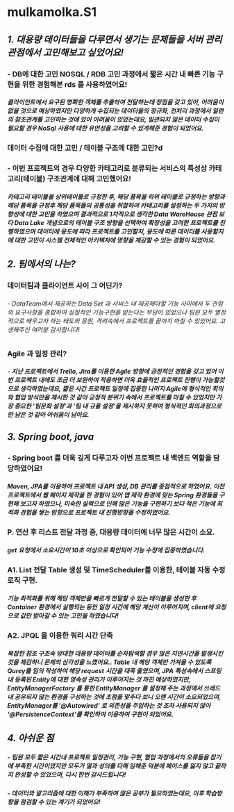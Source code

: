 
# **mulkamolka.S1**

## *1. 대용량 데이터들을 다루면서 생기는 문제들을 서버 관리 관점에서 고민해보고 싶었어요!* 

###    - DB에 대한 고민 NOSQL / RDB 고민 과정에서 짧은 시간 내 빠른 기능 구현을 위한 경험해본 rds 를 사용하였어요!

#####    클라이언트에서 요구된 명확한 객체를 추출하여 전달하는데 장점을 갖고 있어, 어려움이 없을 것으로 예상하였지만 다양하게 수집되는 데이터들의 정규화, 전처리 과정에서 일련의 참조관계를 고민하는 것에 있어 어려움이 있었는데요, 일관되지 않은 데이터 수집이 필요할 경우 NoSql 사용에 대한 유연성을 고려할 수 있게해준 경험이 되었어요. 

        
### 데이터 수집에 대한 고민 / 테이블 구조에 대한 고민?d

###    - 이번 프로젝트의 경우 다양한 카테고리로 분류되는 서비스의 특성상 카테고리(테이블) 구조관계에 대해 고민했어요!

#####    카테고리 테이블을 상위테이블로 규정한 후, 해당 품목을 하위 테이블로 규정하는 방향과 해당 품목을 규정후 해당 품목들의 공통성을 취합하여 카테고리를 설정하는 두 가지의 방향성에 대한 고민을 하였으며 결과적으로 1차적으로 생각한 Data WareHouse 관점 보다 Data Lake 개념으로의 테이블 구조 방향을 선택하여 확장성을 고려한 프로젝트를 진행하였으며 데이터에 용도에 따라 프로젝트를 고민할지, 용도에 따른 데이터를 사용할지에 대한 고민이 시스템 전체적인 아키텍처에 영향을 체감할 수 있는 경험이 되었어요.
    

## *2. 팀에서의 나는?* 

### 데이터팀과 클라이언트 사이 그 어딘가?

######    - DataTeam에서 제공하는 Data Set 과 서비스 내 제공해야할 기능 사이에서 두 관점의 요구사항을 종합하여 실질적인 기능구현을 맡는다는 부담이 있었으나 팀원 모두 열정적으로 배우고자 하는 태도와 응원, 격려속에서 프로젝트를 끝까지 마칠 수 있었어요. 고생해주신 여러분 감사합니다!

### Agile 과 일정 관리?
#####    - 지난 프로젝트에서 Trello, Jira를 이용한 Agile 방향에 긍정적인 경험을 갖고 있어 이번 프로젝트 내에도 조금 더 보완하여 적용하면 더욱 효율적인 프로젝트 진행이 가능할것으로 생각하였는데요, 짧은 시간 프로젝트 일정에 집중한 나머지 Agile에 형식적인 회의와 협업 방식만을 제시한 것 같아 긍정적 분위기 속에서 프로젝트를 마칠 수 있었지만 가장 중요한 '팀문화 설정'과 '팀 내 규율 설정'을 제시하지 못하여 형식적인 회의과정으로만 남은 것 같아 아쉬움이 남아요. 


## *3. Spring boot, java* 
###    - Spring boot 를 더욱 깊게 다루고자 이번 프로젝트 내 백엔드 역할을 담당하였어요! 
#####    Maven, JPA를 이용하여 프로젝트 내 API 생성, DB 관리를 중점적으로 하였어요. 이전 프로젝트에서 웹 페이지 제작을 한 경험이 있어 앱 제작 환경에 맞는 Spring 환경들을 구현해 보고자 하였으나, 미숙한 실력으로 인해 많은 기능을 구현하기 보다 적은 기능에 최적화 경험을 쌓는 방향으로 프로젝트 내 진행방향을 수정하였어요.

### P. 연산 후 리스트 전달 과정 중, 대용량 데이터에 너무 많은 시간이 소요.
#####    get 요청에서 소요시간이 10초 이상으로 확인되어 기능 수정에 집중하였습니다.

### A1. List 전달 Table 생성 및 TimeScheduler를 이용한, 테이블 자동 수정 로직 구현.
#####     기능 최적화를 위해 해당 객체만을 빠르게 전달할 수 있는 테이블을 생성한 후 Container 환경에서 실행되는 동안 일정 시간에 해당 계산이 이루어지며, client에 요청으로 값만 받아갈 수 있는 고민을 하였습니다!

### A2. JPQL 을 이용한 쿼리 시간 단축
#####    복잡한 참조 구조속 방대한 대용량 데이터를 순차탐색할 경우 많은 지연시간을 발생시킨것을 체감하니 문제의 심각성을 느꼈어요.. Table 내 해당 객체만 가져올 수 있도록 Qurey를 임의 작성하여 해당 request 시간을 대폭 줄였으며, JPA 특성속에서 스프링내 등록된 Entity에 대한 영속성 관리가 이루어지는 것 까진 예상하였지만, EntityManagerFactory 를 통한 EntityManager 를 설정해 주는 과정에서 쓰레드 내 공유되지 않는 환경을 구성하는 것에 초점을 맞추다 보니 오랜 시간이 소요되었으며, EntityManager를 '@Autowired' 로 의존성을 주입하는 것 조차 사용되지 않아 '@PersistenceContext'를 확인하여 이용하여 구현이 되었어요.


## *4. 아쉬운 점*
#####    - 팀원 모두 짧은 시간내 프로젝트 일정관리, 기능 구현, 협업 과정에서의 오류들을 잡기에 부족한 시간이였지만 모두가 열과 성의를 다해 임해준 덕분에 페이스를 잃지 않고 끝까지 완성할 수 있었으며, 다시 한번 감사드립니다! 

#####    - 데이터와 알고리즘에 대한 이해가 부족하여 많은 공부가 필요하였는데요, 이후 학습방향을 점검할 수 있는 계기가 되었어요!

